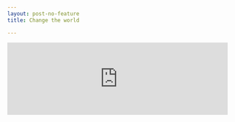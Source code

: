 ```yaml
---
layout: post-no-feature
title: Change the world

---
```


<p><iframe width="100%" height="166" scrolling="no" frameborder="no" src="https://w.soundcloud.com/player/?url=https%3A//api.soundcloud.com/tracks/106189679&amp;color=0f0600&amp;auto_play=false&amp;show_artwork=true"></iframe></p>